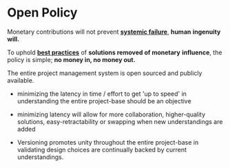# Open Policy

Monetary contributions will not prevent **[systemic failure]()**, **human**
**ingenuity will.**

To uphold **[best practices]()** of **solutions removed of monetary**
**influence**, the policy is simple; **no money in, no money out.**

The entire project management system is open sourced and publicly available.

- minimizing the latency in time / effort to get 'up to speed' in understanding
  the entire project-base should be an objective

- minimizing latency will allow for more collaboration, higher-quality
  solutions, easy-retractability or swapping when new understandings are added

- Versioning promotes unity throughout the entire project-base in validating
  design choices are continually backed by current understandings.
